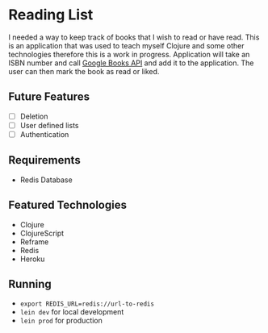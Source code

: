 # Reading List

I needed a way to keep track of books that I wish to read or have read. This is an application that was used to teach myself Clojure and some other technologies therefore this is a work in progress. Application will take an ISBN number and call [Google Books API](https://books.google.com) and add it to the application. The user can then mark the book as read or liked.

## Future Features

- [ ] Deletion
- [ ] User defined lists
- [ ] Authentication

## Requirements

- Redis Database

## Featured Technologies

- Clojure
- ClojureScript
 - Reframe
- Redis
- Heroku

## Running

- `export REDIS_URL=redis://url-to-redis`
- `lein dev` for local development
- `lein prod` for production
